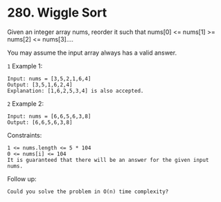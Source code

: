 # 280. Wiggle Sort

Given an integer array nums, reorder it such that nums[0] <= nums[1] >= nums[2] <= nums[3]....

You may assume the input array always has a valid answer.

`1` Example 1:

```
Input: nums = [3,5,2,1,6,4]
Output: [3,5,1,6,2,4]
Explanation: [1,6,2,5,3,4] is also accepted.
```

`2` Example 2:

```
Input: nums = [6,6,5,6,3,8]
Output: [6,6,5,6,3,8]
```

Constraints:

```
1 <= nums.length <= 5 * 104
0 <= nums[i] <= 104
It is guaranteed that there will be an answer for the given input nums.

```

Follow up:

```
Could you solve the problem in O(n) time complexity?
```
